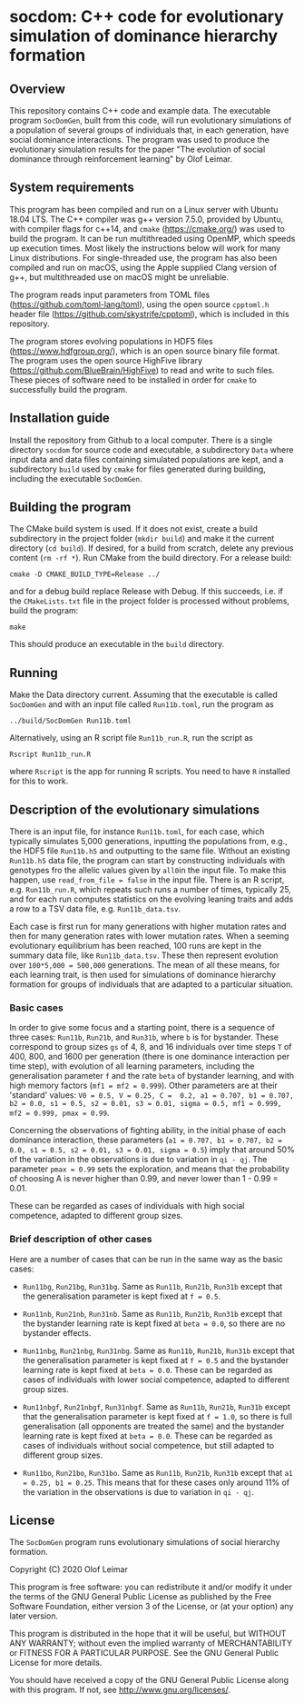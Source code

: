 
# socdom: C++ code for evolutionary simulation of dominance hierarchy formation


## Overview

This repository contains C++ code and example data.
The executable program `SocDomGen`, built from this code, will run evolutionary simulations of a population of several groups of individuals that, in each generation, have social dominance interactions.
The program was used to produce the evolutionary simulation results for the paper "The evolution of social dominance through reinforcement learning" by Olof Leimar.


## System requirements

This program has been compiled and run on a Linux server with Ubuntu 18.04 LTS.
The C++ compiler was g++ version 7.5.0, provided by Ubuntu, with compiler flags for c++14, and `cmake` (<https://cmake.org/>) was used to build the program.
It can be run multithreaded using OpenMP, which speeds up execution times.
Most likely the instructions below will work for many Linux distributions.
For single-threaded use, the program has also been compiled and run on macOS, using the Apple supplied Clang version of g++, but multithreaded use on macOS might be unreliable.

The program reads input parameters from TOML files (<https://github.com/toml-lang/toml>), using the open source `cpptoml.h` header file (<https://github.com/skystrife/cpptoml>), which is included in this repository.

The program stores evolving populations in HDF5 files (<https://www.hdfgroup.org/>), which is an open source binary file format.
The program uses the open source HighFive library (<https://github.com/BlueBrain/HighFive>) to read and write to such files.
These pieces of software need to be installed in order for `cmake` to successfully build the program.


## Installation guide

Install the repository from Github to a local computer.
There is a single directory `socdom` for source code and executable, a subdirectory `Data` where input data and data files containing simulated populations are kept, and a subdirectory `build` used by `cmake` for files generated during building, including the executable `SocDomGen`.


## Building the program

The CMake build system is used.
If it does not exist, create a build subdirectory in the project folder (`mkdir build`) and make it the current directory (`cd build`).
If desired, for a build from scratch, delete any previous content (`rm -rf *`).
Run CMake from the build directory. For a release build:
```
cmake -D CMAKE_BUILD_TYPE=Release ../
```
and for a debug build replace Release with Debug.
If this succeeds, i.e. if the `CMakeLists.txt` file in the project folder is processed without problems, build the program:
```
make
```
This should produce an executable in the `build` directory.


## Running

Make the Data directory current.
Assuming that the executable is called `SocDomGen` and with an input file called `Run11b.toml`, run the program as
```
../build/SocDomGen Run11b.toml
```
Alternatively, using an R script file `Run11b_run.R`, run the script as
```
Rscript Run11b_run.R
```
where `Rscript` is the app for running R scripts.
You need to have `R` installed for this to work.


## Description of the evolutionary simulations

There is an input file, for instance `Run11b.toml`, for each case, which typically simulates 5,000 generations, inputting the populations from, e.g., the HDF5 file `Run11b.h5` and outputting to the same file.
Without an existing `Run11b.h5` data file, the program can start by constructing individuals with genotypes fro the allelic values given by `all0`in the input file.
To make this happen, use `read_from_file = false` in the input file.
There is an R script, e.g. `Run11b_run.R`, which repeats such runs a number of times, typically 25, and for each run computes statistics on the evolving leaning traits and adds a row to a TSV data file, e.g. `Run11b_data.tsv`.

Each case is first run for many generations with higher mutation rates and then for many generation rates with lower mutation rates. When a seeming evolutionary equilibrium has been reached, 100 runs are kept in the summary data file, like `Run11b_data.tsv`. These then represent evolution over `100*5,000 = 500,000` generations. The mean of all these means, for each learning trait, is then used for simulations of dominance hierarchy formation for groups of individuals that are adapted to a particular situation.

### Basic cases

In order to give some focus and a starting point, there is a sequence of three cases: `Run11b`, `Run21b`, and `Run31b`, where `b` is for bystander. These correspond to group sizes `gs` of 4, 8, and 16 individuals over time steps `T` of 400, 800, and 1600 per generation (there is one dominance interaction per time step), with evolution of all learning parameters, including the generalisation parameter `f` and the rate `beta` of bystander learning, and with high memory factors (`mf1 = mf2 = 0.999`). Other parameters are at their 'standard' values: `V0 = 0.5, V = 0.25, C =  0.2, a1 = 0.707, b1 = 0.707, b2 = 0.0, s1 = 0.5, s2 = 0.01, s3 = 0.01, sigma = 0.5, mf1 = 0.999, mf2 = 0.999, pmax = 0.99`.

Concerning the observations of fighting ability, in the initial phase of each dominance interaction, these parameters (`a1 = 0.707, b1 = 0.707, b2 = 0.0, s1 = 0.5, s2 = 0.01, s3 = 0.01, sigma = 0.5`) imply that around 50% of the variation in the observations is due to variation in `qi - qj`. The parameter `pmax = 0.99` sets the exploration, and means that the probability of choosing A is never higher than 0.99, and never lower than 1 - 0.99 = 0.01.

These can be regarded as cases of individuals with high social competence, adapted to different group sizes.

### Brief description of other cases

Here are a number of cases that can be run in the same way as the basic cases:

* `Run11bg`, `Run21bg`, `Run31bg`. Same as `Run11b`, `Run21b`, `Run31b` except that the generalisation parameter is kept fixed at `f = 0.5`.

* `Run11nb`, `Run21nb`, `Run31nb`. Same as `Run11b`, `Run21b`, `Run31b` except that the bystander learning rate is kept fixed at `beta = 0.0`, so there are no bystander effects.

* `Run11nbg`, `Run21nbg`, `Run31nbg`. Same as `Run11b`, `Run21b`, `Run31b` except that the generalisation parameter is kept fixed at `f = 0.5` and the bystander learning rate is kept fixed at `beta = 0.0`. These can be regarded as cases of individuals with lower social competence, adapted to different group sizes.

* `Run11nbgf`, `Run21nbgf`, `Run31nbgf`. Same as `Run11b`, `Run21b`, `Run31b` except that the generalisation parameter is kept fixed at `f = 1.0`, so there is full generalisation (all opponents are treated the same) and the bystander learning rate is kept fixed at `beta = 0.0`. These can be regarded as cases of individuals without social competence, but still adapted to different group sizes.

* `Run11bo`, `Run21bo`, `Run31bo`. Same as `Run11b`, `Run21b`, `Run31b` except that `a1 = 0.25, b1 = 0.25`. This means that for these cases only around 11% of the variation in the observations is due to variation in `qi - qj`.


## License

The `SocDomGen` program runs evolutionary simulations of social hierarchy formation.

Copyright (C) 2020  Olof Leimar

This program is free software: you can redistribute it and/or modify
it under the terms of the GNU General Public License as published by
the Free Software Foundation, either version 3 of the License, or
(at your option) any later version.

This program is distributed in the hope that it will be useful,
but WITHOUT ANY WARRANTY; without even the implied warranty of
MERCHANTABILITY or FITNESS FOR A PARTICULAR PURPOSE.  See the
GNU General Public License for more details.

You should have received a copy of the GNU General Public License
along with this program.  If not, see <http://www.gnu.org/licenses/>.

